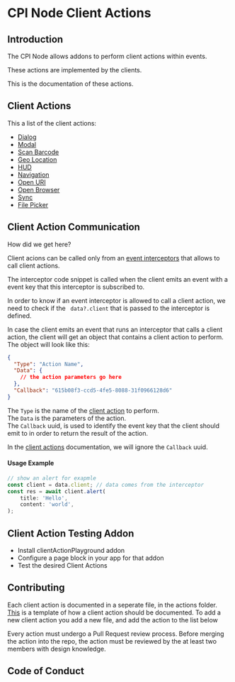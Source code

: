 # CPI Node Client Actions

## Introduction
The CPI Node allows addons to perform client actions within events. 

These actions are implemented by the clients.

This is the documentation of these actions.

## Client Actions
This a list of the client actions:

* [Dialog](actions/dialog.md)
* [Modal](actions/modal.md)
* [Scan Barcode](actions/scan-barcode.md)
* [Geo Location](actions/geo-location.md)
* [HUD](actions/hud.md)
* [Navigation](actions/navigation.md)
* [Open URI](actions/open-uri.md)
* [Open Browser](actions/open-browser.md)
* [Sync](actions/sync.md)
* [File Picker](actions/file-picker.md)


## Client Action Communication
How did we get here?

Client acions can be called only from an [event interceptors](https://pepperi-addons.github.io/cpi-node/#events) that allows to call client actions.

The interceptor code snippet is called when the client emits an event with a event key that this interceptor is subscribed to.

In order to know if an event interceptor is allowed to call a client action, we need to check if the ```
data?.client``` that is passed to the interceptor is defined.

In case the client emits an event that runs an interceptor that calls a client action, the client will get an object that contains a client action to perform.
The object will look like this:

```json
{
  "Type": "Action Name",
  "Data": {
    // the action parameters go here
  },
  "Callback": "615b08f3-ccd5-4fe5-8088-31f0966128d6"
}
```
The ```Type``` is the name of the [client action](#client-actions) to perform.\
The ```Data``` is the parameters of the action.\
The ```Callback``` uuid, is used to identify the event key that the client should emit to in order to return the result of the action.

In the [client actions](#client-actions) documentation, we will ignore the ```Callback``` uuid.





#### Usage Example
```typescript
// show an alert for exapmle
const client = data.client; // data comes from the interceptor
const res = await client.alert(
    title: 'Hello',
    content: 'world',
);
```

## Client Action Testing Addon
* Install clientActionPlayground addon
* Configure a page block in your app for that addon
* Test the desired Client Actions

## Contributing
Each client action is documented in a seperate file, in the actions folder.
[This](action-template.md) is a template of how a client action should be documented.
To add a new client action you add a new file, and add the action to the list below

Every action must undergo a Pull Request review process. Before merging the action into the repo, the action must be reviewed by the at least two members with design knowledge.

## Code of Conduct